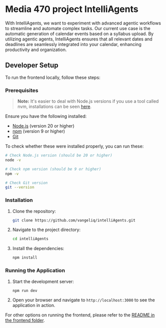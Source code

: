 
# Media 470 project IntelliAgents


With IntelliAgents, we want to experiment with advanced agentic workflows to streamline and automate complex tasks. Our current use case is the automatic generation of calendar events based on a syllabus upload. By utilizing agentic agents, IntelliAgents ensures that all relevant dates and deadlines are seamlessly integrated into your calendar, enhancing productivity and organization.


## Developer Setup

To run the frontend locally, follow these steps:

### Prerequisites
> **Note:** It's easier to deal with Node.js versions if you use a tool called nvm, installations can be seen [here](https://www.freecodecamp.org/news/node-version-manager-nvm-install-guide/).

Ensure you have the following installed:
- [Node.js](https://nodejs.org/) (version 20 or higher)
- [npm](https://www.npmjs.com/) (version 9 or higher)
- [Git](https://git-scm.com/)


To check whether these were installed properly, you can run these:
```bash
# Check Node.js version (should be 20 or higher)
node -v

# Check npm version (should be 9 or higher)
npm -v

# Check Git version
git --version
```

### Installation

1. Clone the repository:
    ```sh
    git clone https://github.com/vangeliq/intelliAgents.git
    ```
2. Navigate to the project directory:
    ```sh
    cd intelliAgents
    ```
3. Install the dependencies:
    ```sh
    npm install
    ```

### Running the Application

1. Start the development server:
    ```sh
    npm run dev
    ```
2. Open your browser and navigate to `http://localhost:3000` to see the application in action.

For other options on running the frontend, please refer to the [README in the frontend folder](frontend/README.md).


